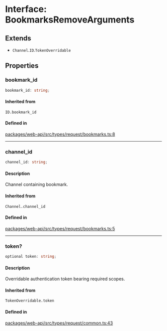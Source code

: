 # Interface: BookmarksRemoveArguments

## Extends

- `Channel`.`ID`.`TokenOverridable`

## Properties

### bookmark\_id

```ts
bookmark_id: string;
```

#### Inherited from

`ID.bookmark_id`

#### Defined in

[packages/web-api/src/types/request/bookmarks.ts:8](https://github.com/slackapi/node-slack-sdk/blob/c15385ef93ccdde9702f52f7d1f445999203d794/packages/web-api/src/types/request/bookmarks.ts#L8)

***

### channel\_id

```ts
channel_id: string;
```

#### Description

Channel containing bookmark.

#### Inherited from

`Channel.channel_id`

#### Defined in

[packages/web-api/src/types/request/bookmarks.ts:5](https://github.com/slackapi/node-slack-sdk/blob/c15385ef93ccdde9702f52f7d1f445999203d794/packages/web-api/src/types/request/bookmarks.ts#L5)

***

### token?

```ts
optional token: string;
```

#### Description

Overridable authentication token bearing required scopes.

#### Inherited from

`TokenOverridable.token`

#### Defined in

[packages/web-api/src/types/request/common.ts:43](https://github.com/slackapi/node-slack-sdk/blob/c15385ef93ccdde9702f52f7d1f445999203d794/packages/web-api/src/types/request/common.ts#L43)
